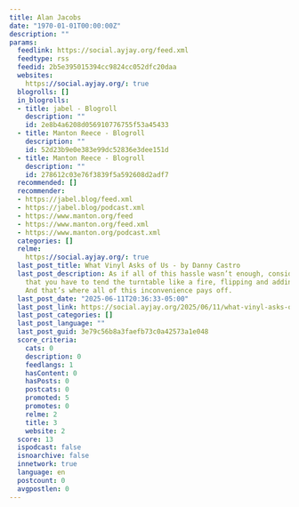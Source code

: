 ```yaml
---
title: Alan Jacobs
date: "1970-01-01T00:00:00Z"
description: ""
params:
  feedlink: https://social.ayjay.org/feed.xml
  feedtype: rss
  feedid: 2b5e395015394cc9824cc052dfc20daa
  websites:
    https://social.ayjay.org/: true
  blogrolls: []
  in_blogrolls:
  - title: jabel - Blogroll
    description: ""
    id: 2e8b4a6208d056910776755f53a45433
  - title: Manton Reece - Blogroll
    description: ""
    id: 52d23b9e0e383e99dc52836e3dee151d
  - title: Manton Reece - Blogroll
    description: ""
    id: 278612c03e76f3839f5a592608d2adf7
  recommended: []
  recommender:
  - https://jabel.blog/feed.xml
  - https://jabel.blog/podcast.xml
  - https://www.manton.org/feed
  - https://www.manton.org/feed.xml
  - https://www.manton.org/podcast.xml
  categories: []
  relme:
    https://social.ayjay.org/: true
  last_post_title: What Vinyl Asks of Us - by Danny Castro
  last_post_description: As if all of this hassle wasn’t enough, consider the fact
    that you have to tend the turntable like a fire, flipping and adding logs as needed.
    And that’s where all of this inconvenience pays off.
  last_post_date: "2025-06-11T20:36:33-05:00"
  last_post_link: https://social.ayjay.org/2025/06/11/what-vinyl-asks-of-us.html
  last_post_categories: []
  last_post_language: ""
  last_post_guid: 3e79c56b8a3faefb73c0a42573a1e048
  score_criteria:
    cats: 0
    description: 0
    feedlangs: 1
    hasContent: 0
    hasPosts: 0
    postcats: 0
    promoted: 5
    promotes: 0
    relme: 2
    title: 3
    website: 2
  score: 13
  ispodcast: false
  isnoarchive: false
  innetwork: true
  language: en
  postcount: 0
  avgpostlen: 0
---
```

